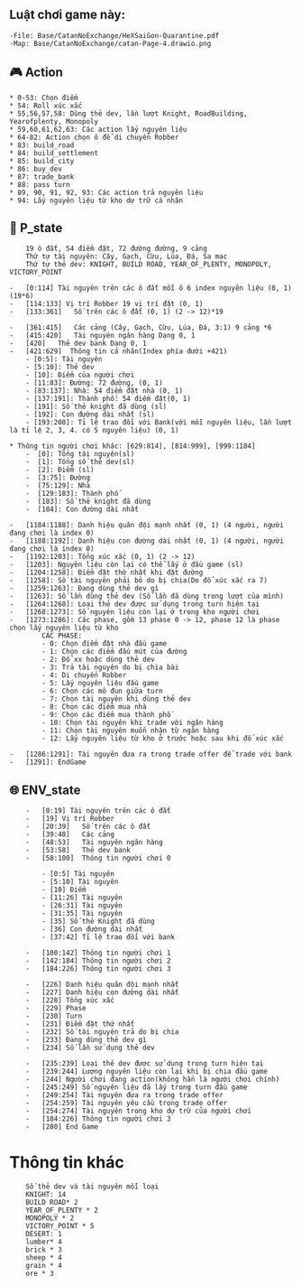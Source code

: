 
## Luật chơi game này:
    -File: Base/CatanNoExchange/HeXSaiGon-Quarantine.pdf
    -Map: Base/CatanNoExchange/catan-Page-4.drawio.png

## :video_game: Action
    * 0-53: Chọn điểm
    * 54: Roll xúc xắc
    * 55,56,57,58: Dùng thẻ dev, lần lượt Knight, RoadBuilding, Yearofplenty, Monopoly
    * 59,60,61,62,63: Các action lấy nguyên liệu
    * 64-82: Action chọn ô để di chuyển Robber
    * 83: build_road
    * 84: build_settlement
    * 85: build_city
    * 86: buy_dev
    * 87: trade_bank
    * 88: pass turn
    * 89, 90, 91, 92, 93: Các action trả nguyên liệu
    * 94: Lấy nguyên liệu từ kho dự trữ cá nhân



## :bust_in_silhouette: P_state

        19 ô đất, 54 điểm đặt, 72 đường đường, 9 cảng
        Thứ tự tài nguyên: Cây, Gạch, Cừu, Lúa, Đá, Sa mạc
        Thứ tự thẻ dev: KNIGHT, BUILD ROAD, YEAR_OF_PLENTY, MONOPOLY, VICTORY_POINT

    -   [0:114] Tài nguyên trên các ô đất mỗi ô 6 index nguyên liệu (0, 1) (19*6)
    -   [114:133] Vị trí Robber 19 vị trí đặt (0, 1)
    -   [133:361]   Số trên các ô đất (0, 1) (2 -> 12)*19

    -   [361:415]   Các cảng (Cây, Gạch, Cừu, Lúa, Đá, 3:1) 9 cảng *6
    -   [415:420]   Tài nguyên ngân hàng Dạng 0, 1
    -   [420]   Thẻ dev bank Dạng 0, 1
    -   [421:629]  Thông tin cá nhân(Index phía dưới +421)
        - [0:5]: Tài nguyên
        - [5:10]: Thẻ dev
        - [10]: Điểm của người chơi
        - [11:83]: Đường: 72 đường, (0, 1)
        - [83:137]: Nhà: 54 điểm đặt nhà (0, 1)
        - [137:191]: Thành phố: 54 điểm đặt(0, 1)
        - [191]: Số thẻ knight đã dùng (sl)
        - [192]: Con đường dài nhất (sl)
        - [193:208]: Tỉ lệ trao đổi với Bank(với mỗi nguyên liệu, lần lượt là tỉ lệ 2, 3, 4. có 5 nguyên liệu) (0, 1)

    * Thông tin người chơi khác: [629:814], [814:999], [999:1184]
        -  [0]: Tổng tài nguyên(sl)
        -  [1]: Tổng số thẻ dev(sl)
        -  [2]: Điểm (sl)
        -  [3:75]: Đường
        -  [75:129]: Nhà
        -  [129:183]: Thành phố
        -  [183]: Số thẻ knight đã dùng
        -  [184]: Con đường dài nhất

    -   [1184:1188]: Danh hiệu quân đội mạnh nhất (0, 1) (4 người, người đang chơi là index 0)
    -   [1188:1192]: Danh hiệu con đường dài nhất (0, 1) (4 người, người đang chơi là index 0)
    -   [1192:1203]: Tổng xúc xắc (0, 1) (2 -> 12)
    -   [1203]: Nguyên liệu còn lại có thể lấy ở đầu game (sl)
    -   [1204:1258]: Điểm đặt thứ nhất khi đặt đường
    -   [1258]: Số tài nguyên phải bỏ do bị chia(Do đổ xúc xắc ra 7)
    -   [1259:1263]: Đang dùng thẻ dev gì
    -   [1263]: Số lần dùng thẻ dev (Số lần đã dùng trong lượt của mình)
    -   [1264:1268]: Loại thẻ dev được sử dụng trong turn hiện tại
    -   [1268:1273]: Số nguyên liệu còn lại ở trong kho người chơi
    -   [1273:1286]: Các phase, gồm 13 phase 0 -> 12, phase 12 là phase chọn lấy nguyên liệu từ kho
            CÁC PHASE: 
            - 0: Chọn điểm đặt nhà đầu game
            - 1: Chọn các điểm đầu mút của đường
            - 2: Đổ xx hoặc dùng thẻ dev
            - 3: Trả tài nguyên do bị chia bài
            - 4: Di chuyển Robber
            - 5: Lấy nguyên liệu đầu game
            - 6: Chọn các mô đun giữa turn
            - 7: Chọn tài nguyên khi dùng thẻ dev
            - 8: Chọn các điểm mua nhà
            - 9: Chọn các điểm mua thành phố
            - 10: Chọn tài nguyên khi trade với ngân hàng
            - 11: Chọn tài nguyên muốn nhận từ ngân hàng
            - 12: Lấy nguyên liệu từ kho ở trước hoặc sau khi đổ xúc xắc
    
    -   [1286:1291]: Tài nguyên đưa ra trong trade offer để trade với bank
    -   [1291]: EndGame


## :globe_with_meridians: ENV_state

        -   [0:19] Tài nguyên trên các ô đất
        -   [19] Vị trí Robber
        -   [20:39]   Số trên các ô đất
        -   [39:48]   Các cảng
        -   [48:53]   Tài nguyên ngân hàng
        -   [53:58]   Thẻ dev bank
        -   [58:100]  Thông tin người chơi 0

            - [0:5] Tài nguyên
            - [5:10] Tài nguyên
            - [10] Điểm
            - [11:26] Tài nguyên
            - [26:31] Tài nguyên
            - [31:35] Tài nguyên
            - [35] Số thẻ Knight đã dùng
            - [36] Con đường dài nhất 
            - [37:42] Tỉ lệ trao đổi với bank

        -   [100:142] Thông tin người chơi 1
        -   [142:184] Thông tin người chơi 2
        -   [184:226] Thông tin người chơi 3

        -   [226] Danh hiệu quân đội mạnh nhất
        -   [227] Danh hiệu con đường dài nhất
        -   [228] Tổng xúc xắc
        -   [229] Phase
        -   [230] Turn
        -   [231] Điểm đặt thứ nhất
        -   [232] Số tài nguyên trả do bị chia
        -   [233] Đang dùng thẻ dev gì
        -   [234] Số lần sử dụng thẻ dev

        -   [235:239] Loại thẻ dev được sử dụng trong turn hiện tại
        -   [239:244] Lượng nguyên liệu còn lại khi bị chia đầu game
        -   [244] Người chơi đang action(không hẳn là người chơi chính)
        -   [245:249] Số nguyên liệu đã lấy trong turn đầu game
        -   [249:254] Tài nguyên đưa ra trong trade offer
        -   [254:259] Tài nguyên yêu cầu trong trade offer
        -   [254:274] Tài nguyên trong kho dự trữ của người chơi
        -   [184:226] Thông tin người chơi 3
        -   [280] End Game

# Thông tin khác
        Số thẻ dev và tài nguyên mỗi loại
        KNIGHT: 14
        BUILD ROAD* 2
        YEAR_OF_PLENTY * 2
        MONOPOLY * 2
        VICTORY_POINT * 5
        DESERT: 1
        lumber* 4
        brick * 3
        sheep * 4
        grain * 4
        ore * 3